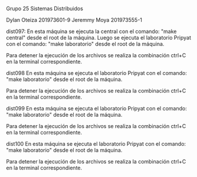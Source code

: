 Grupo 25 Sistemas Distribuidos

Dylan Oteiza  201973601-9
Jeremmy Moya  201973555-1

dist097:
En esta máquina se ejecuta la central con el comando: "make central" desde el root de la máquina.
Luego se ejecuta el laboratorio Pripyat con el comando: "make laboratorio" desde el root de la máquina.

Para detener la ejecución de los archivos se realiza la combinación ctrl+C en la terminal correspondiente.

dist098
En esta máquina se ejecuta el laboratorio Pripyat con el comando: "make laboratorio" desde el root de la máquina.

Para detener la ejecución de los archivos se realiza la combinación ctrl+C en la terminal correspondiente.

dist099
En esta máquina se ejecuta el laboratorio Pripyat con el comando: "make laboratorio" desde el root de la máquina.

Para detener la ejecución de los archivos se realiza la combinación ctrl+C en la terminal correspondiente.

dist100
En esta máquina se ejecuta el laboratorio Pripyat con el comando: "make laboratorio" desde el root de la máquina.

Para detener la ejecución de los archivos se realiza la combinación ctrl+C en la terminal correspondiente.
